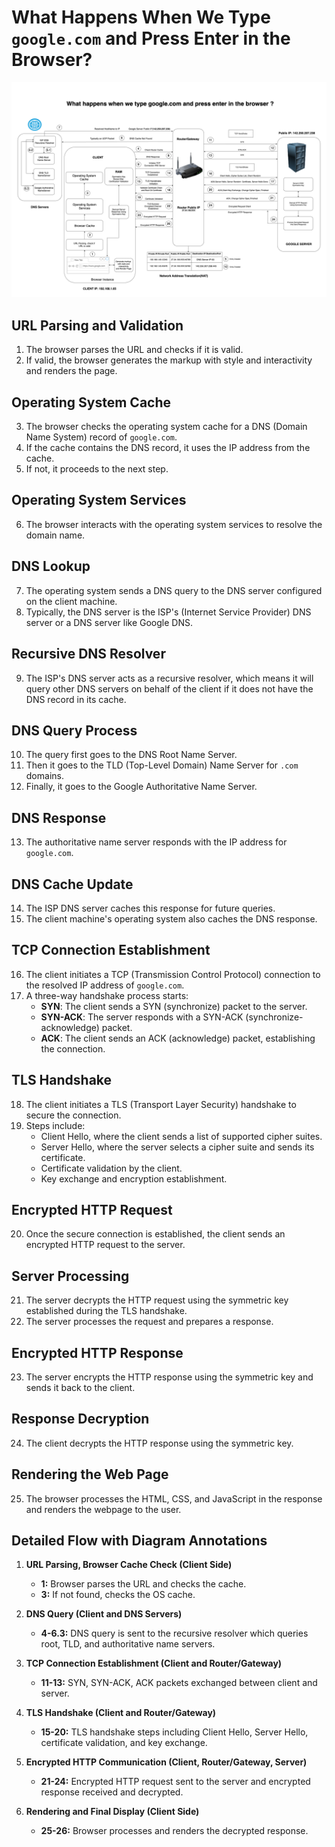
# What Happens When We Type `google.com` and Press Enter in the Browser?
![alt text](GoogleFlow.png)
## URL Parsing and Validation
1. The browser parses the URL and checks if it is valid.
2. If valid, the browser generates the markup with style and interactivity and renders the page.

## Operating System Cache
3. The browser checks the operating system cache for a DNS (Domain Name System) record of `google.com`.
4. If the cache contains the DNS record, it uses the IP address from the cache.
5. If not, it proceeds to the next step.

## Operating System Services
6. The browser interacts with the operating system services to resolve the domain name.

## DNS Lookup
7. The operating system sends a DNS query to the DNS server configured on the client machine.
8. Typically, the DNS server is the ISP's (Internet Service Provider) DNS server or a DNS server like Google DNS.

## Recursive DNS Resolver
9. The ISP's DNS server acts as a recursive resolver, which means it will query other DNS servers on behalf of the client if it does not have the DNS record in its cache.

## DNS Query Process
10. The query first goes to the DNS Root Name Server.
11. Then it goes to the TLD (Top-Level Domain) Name Server for `.com` domains.
12. Finally, it goes to the Google Authoritative Name Server.

## DNS Response
13. The authoritative name server responds with the IP address for `google.com`.

## DNS Cache Update
14. The ISP DNS server caches this response for future queries.
15. The client machine's operating system also caches the DNS response.

## TCP Connection Establishment
16. The client initiates a TCP (Transmission Control Protocol) connection to the resolved IP address of `google.com`.
17. A three-way handshake process starts:
    - **SYN**: The client sends a SYN (synchronize) packet to the server.
    - **SYN-ACK**: The server responds with a SYN-ACK (synchronize-acknowledge) packet.
    - **ACK**: The client sends an ACK (acknowledge) packet, establishing the connection.

## TLS Handshake
18. The client initiates a TLS (Transport Layer Security) handshake to secure the connection.
19. Steps include:
    - Client Hello, where the client sends a list of supported cipher suites.
    - Server Hello, where the server selects a cipher suite and sends its certificate.
    - Certificate validation by the client.
    - Key exchange and encryption establishment.

## Encrypted HTTP Request
20. Once the secure connection is established, the client sends an encrypted HTTP request to the server.

## Server Processing
21. The server decrypts the HTTP request using the symmetric key established during the TLS handshake.
22. The server processes the request and prepares a response.

## Encrypted HTTP Response
23. The server encrypts the HTTP response using the symmetric key and sends it back to the client.

## Response Decryption
24. The client decrypts the HTTP response using the symmetric key.

## Rendering the Web Page
25. The browser processes the HTML, CSS, and JavaScript in the response and renders the webpage to the user.

## Detailed Flow with Diagram Annotations
1. **URL Parsing, Browser Cache Check (Client Side)**
    - **1:** Browser parses the URL and checks the cache.
    - **3:** If not found, checks the OS cache.

2. **DNS Query (Client and DNS Servers)**
    - **4-6.3:** DNS query is sent to the recursive resolver which queries root, TLD, and authoritative name servers.

3. **TCP Connection Establishment (Client and Router/Gateway)**
    - **11-13:** SYN, SYN-ACK, ACK packets exchanged between client and server.

4. **TLS Handshake (Client and Router/Gateway)**
    - **15-20:** TLS handshake steps including Client Hello, Server Hello, certificate validation, and key exchange.

5. **Encrypted HTTP Communication (Client, Router/Gateway, Server)**
    - **21-24:** Encrypted HTTP request sent to the server and encrypted response received and decrypted.

6. **Rendering and Final Display (Client Side)**
    - **25-26:** Browser processes and renders the decrypted response.
